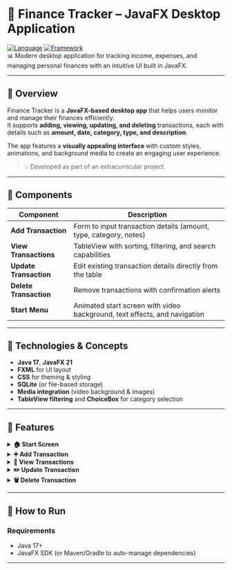 # 💼 Finance Tracker – JavaFX Desktop Application

[![Language](https://img.shields.io/badge/language-Java-orange.svg)](https://en.wikipedia.org/wiki/Java_(programming_language))  
[![Framework](https://img.shields.io/badge/framework-JavaFX-green.svg)](https://openjfx.io/)  
📊 Modern desktop application for tracking income, expenses, and managing personal finances with an intuitive UI built in JavaFX.

---

## 📌 Overview

Finance Tracker is a **JavaFX-based desktop app** that helps users monitor and manage their finances efficiently.  
It supports **adding, viewing, updating, and deleting** transactions, each with details such as **amount, date, category, type, and description**.  

The app features a **visually appealing interface** with custom styles, animations, and background media to create an engaging user experience.

> 💡 Developed as part of an extracurricular project.
---

## 🧱 Components

| Component                  | Description                                                                 |
|----------------------------|-----------------------------------------------------------------------------|
| **Add Transaction**        | Form to input transaction details (amount, type, category, notes)          |
| **View Transactions**      | TableView with sorting, filtering, and search capabilities                  |
| **Update Transaction**     | Edit existing transaction details directly from the table                   |
| **Delete Transaction**     | Remove transactions with confirmation alerts                                |
| **Start Menu**             | Animated start screen with video background, text effects, and navigation  |

---

## 🔧 Technologies & Concepts

- **Java 17**, **JavaFX 21**
- **FXML** for UI layout
- **CSS** for theming & styling
- **SQLite** (or file-based storage)
- **Media integration** (video background & images)
- **TableView filtering** and **ChoiceBox** for category selection

---

## 🎨 Features

<details>
  <summary><strong>🏠 Start Screen</strong></summary>

- Video background with looping playback
- Animated welcome text & button reveal
- Background image and custom font styles
</details>

<details>
  <summary><strong>➕ Add Transaction</strong></summary>

- Minimalist card-style form
- Fields: **Amount**, **Date**, **Category**, **Type**, **Notes**
- Styled with black & white modern theme
</details>

<details>
  <summary><strong>📜 View Transactions</strong></summary>

- TableView with sorting & search
- Row highlighting and custom selection color
- ChoiceBox for filtering by category
</details>

<details>
  <summary><strong>✏️ Update Transaction</strong></summary>

- Edit any transaction from the table
- Validations to avoid duplicates
</details>

<details>
  <summary><strong>🗑️ Delete Transaction</strong></summary>

- Confirmation dialogs before deletion
- Black & white styled `Alert` windows
</details>

---

## 🚀 How to Run

### **Requirements**
- Java 17+
- JavaFX SDK (or Maven/Gradle to auto-manage dependencies)

---
